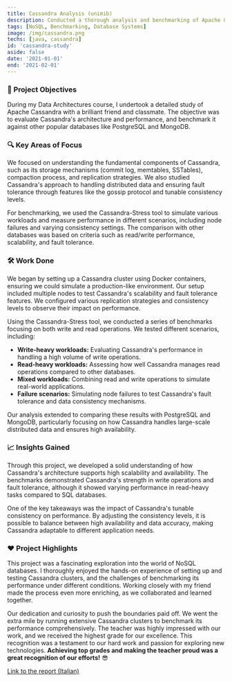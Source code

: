 ```yaml
---
title: Cassandra Analysis (unimib)
description: Conducted a thorough analysis and benchmarking of Apache Cassandra, comparing its performance with other database technologies.
tags: [NoSQL, Benchmarking, Database Systems]
image: /img/cassandra.png
techs: [java, cassandra]
id: 'cassandra-study'
aside: false
date: '2021-01-01'
end: '2021-02-01'
---
```


### 🎯 Project Objectives
During my Data Architectures course, I undertook a detailed study of Apache Cassandra with a brilliant friend and classmate. The objective was to evaluate Cassandra's architecture and performance, and benchmark it against other popular databases like PostgreSQL and MongoDB.

### 🔍 Key Areas of Focus
We focused on understanding the fundamental components of Cassandra, such as its storage mechanisms (commit log, memtables, SSTables), compaction process, and replication strategies. We also studied Cassandra's approach to handling distributed data and ensuring fault tolerance through features like the gossip protocol and tunable consistency levels.

For benchmarking, we used the Cassandra-Stress tool to simulate various workloads and measure performance in different scenarios, including node failures and varying consistency settings. The comparison with other databases was based on criteria such as read/write performance, scalability, and fault tolerance.

### 🛠️ Work Done
We began by setting up a Cassandra cluster using Docker containers, ensuring we could simulate a production-like environment. Our setup included multiple nodes to test Cassandra's scalability and fault tolerance features. We configured various replication strategies and consistency levels to observe their impact on performance.

Using the Cassandra-Stress tool, we conducted a series of benchmarks focusing on both write and read operations. We tested different scenarios, including:

- **Write-heavy workloads:** Evaluating Cassandra's performance in handling a high volume of write operations.
- **Read-heavy workloads:** Assessing how well Cassandra manages read operations compared to other databases.
- **Mixed workloads:** Combining read and write operations to simulate real-world applications.
- **Failure scenarios:** Simulating node failures to test Cassandra's fault tolerance and data consistency mechanisms.

Our analysis extended to comparing these results with PostgreSQL and MongoDB, particularly focusing on how Cassandra handles large-scale distributed data and ensures high availability.

### 📈 Insights Gained
Through this project, we developed a solid understanding of how Cassandra's architecture supports high scalability and availability. The benchmarks demonstrated Cassandra's strength in write operations and fault tolerance, although it showed varying performance in read-heavy tasks compared to SQL databases.

One of the key takeaways was the impact of Cassandra's tunable consistency on performance. By adjusting the consistency levels, it is possible to balance between high availability and data accuracy, making Cassandra adaptable to different application needs.

### ❤️ Project Highlights
This project was a fascinating exploration into the world of NoSQL databases. I thoroughly enjoyed the hands-on experience of setting up and testing Cassandra clusters, and the challenges of benchmarking its performance under different conditions. Working closely with my friend made the process even more enriching, as we collaborated and learned together.

Our dedication and curiosity to push the boundaries paid off. We went the extra mile by running extensive Cassandra clusters to benchmark its performance comprehensively. The teacher was highly impressed with our work, and we received the highest grade for our excellence. This recognition was a testament to our hard work and passion for exploring new technologies. **Achieving top grades and making the teacher proud was a great recognition of our efforts!** 😎

[Link to the report (Italian)](/doc/unimib-cassandra.pdf)
